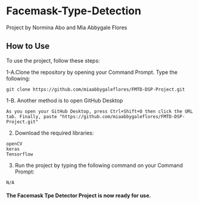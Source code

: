 # Facemask-Type-Detection
Project by Normina Abo and Mia Abbygale Flores

## How to Use

To use the project, follow these steps:

1-A.Clone the repository by opening your Command Prompt. Type the following:

```
git clone https://github.com/miaabbygaleflores/FMTD-DSP-Project.git
```
1-B. Another method is to open GitHub Desktop

```
As you open your GitHub Desktop, press Ctrl+Shift+O then click the URL tab. Finally, paste "https://github.com/miaabbygaleflores/FMTD-DSP-Project.git"
```

2. Download the required libraries: 

```
openCV
keras
Tensorflow
```

3. Run the project by typing the following command on your Command Prompt:

```
N/A
```

#### The Facemask Tpe Detector Project is now ready for use.



